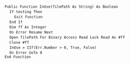 &nbsp;  &nbsp;  &nbsp;  &nbsp;  
`Public Function InUse(filePath As String) As Boolean`  
&nbsp;&nbsp;&nbsp;&nbsp;`If testing Then`  
&nbsp;&nbsp;&nbsp;&nbsp;&nbsp;&nbsp;&nbsp;&nbsp;`Exit Function`  
&nbsp;&nbsp;&nbsp;&nbsp;`End If`  
&nbsp;&nbsp;&nbsp;&nbsp;`Dim ff As Integer`  
&nbsp;&nbsp;&nbsp;&nbsp;`On Error Resume Next`  
&nbsp;&nbsp;&nbsp;&nbsp;`Open filePath For Binary Access Read Lock Read As #ff`  
&nbsp;&nbsp;&nbsp;&nbsp;`Close #ff`  
&nbsp;&nbsp;&nbsp;&nbsp;`InUse = IIf(Err.Number > 0, True, False)`  
&nbsp;&nbsp;&nbsp;&nbsp;`On Error GoTo 0`  
`End Function`  

